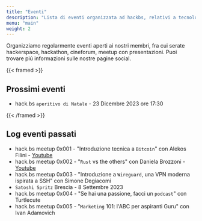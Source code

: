 ```yaml
---
title: "Eventi"
description: "Lista di eventi organizzata ad hackbs, relativi a tecnologia, informatica, privacy, Bitcoin, e altro"
menu: "main"
weight: 2
---
```


Organizziamo regolarmente eventi aperti ai nostri membri, fra cui serate hackerspace, hackathon, cineforum, meetup con presentazioni. Puoi trovare piú informazioni sulle nostre pagine social.

{{< framed >}}

## Prossimi eventi

- hack.bs `aperitivo di Natale` - 23 Dicembre 2023 ore 17:30

{{< /framed >}}

## Log eventi passati

- hack.bs meetup 0x001 - "Introduzione tecnica a `Bitcoin`" con Alekos Filini - [Youtube](https://www.youtube.com/watch?v=B4WfofLGdbI&pp=ygUGaGFja2Jz)
- hack.bs meetup 0x002 - "`Rust` vs the others" con Daniela Brozzoni - [Youtube](https://www.youtube.com/watch?v=pW0PwlqTPVk&t=4s&pp=ygUGaGFja2Jz)
- hack.bs meetup 0x003 - "Introduzione a `Wireguard`, una VPN moderna ispirata a SSH" con Simone Degiacomi
- `Satoshi Spritz` Brescia - 8 Settembre 2023
- hack.bs meetup 0x004 - "Se hai una passione, facci un `podcast`" con Turtlecute
- hack.bs meetup 0x005 - "`Marketing` 101: l'ABC per aspiranti Guru" con Ivan Adamovich

